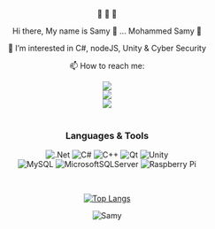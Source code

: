 <div align="center">
       👋 👋 👋
      <p align="center"> Hi there, My name is Samy 🔫 ... Mohammed Samy 🔫</p>
      
<div>   
      
👀 I’m interested in C#, nodeJS, Unity & Cyber Security
          
📫 How to reach me:
<div/> 

<a href="mailto:samymohammed92@gmail.com">
       <img src="https://img.shields.io/badge/Gmail-D14836?style=for-the-badge&logo=gmail&logoColor=white" />
</a>
<br>
<a href="https://www.linkedin.com/in/mohamed-samy92/">
       <img src="https://img.shields.io/badge/linkedin-%230077B5.svg?&style=for-the-badge&logo=linkedin&logoColor=white" />
</a>
<br>    
<a href="https://www.hackerrank.com/samymohammed92">
       <img src="https://img.shields.io/badge/-Hackerrank-2EC866?style=for-the-badge&logo=HackerRank&logoColor=white" />
</a>

</div>
<br>      

### Languages & Tools

![.Net](https://img.shields.io/badge/.NET-5C2D91?style=for-the-badge&logo=.net&logoColor=white)
![C#](https://img.shields.io/badge/c%23-%23239120.svg?style=for-the-badge&logo=c-sharp&logoColor=white)
![C++](https://img.shields.io/badge/c++-%2300599C.svg?style=for-the-badge&logo=c%2B%2B&logoColor=white)
![Qt](https://img.shields.io/badge/Qt-%23217346.svg?style=for-the-badge&logo=Qt&logoColor=white)    ![Unity](https://img.shields.io/badge/unity-%23000000.svg?style=for-the-badge&logo=unity&logoColor=white)  
![MySQL](https://img.shields.io/badge/mysql-%2300f.svg?style=for-the-badge&logo=mysql&logoColor=white)
![MicrosoftSQLServer](https://img.shields.io/badge/Microsoft%20SQL%20Sever-CC2927?style=for-the-badge&logo=microsoft%20sql%20server&logoColor=white)
![Raspberry Pi](https://img.shields.io/badge/-RaspberryPi-C51A4A?style=for-the-badge&logo=Raspberry-Pi)


</br>

[![Top Langs](https://github-readme-stats.vercel.app/api/top-langs/?username=Morisamy)](https://github.com/Morisamy/Morisamy/blob/main/README.md)

![Samy](https://img.shields.io/badge/Samy-First%2C%20solve%20the%20problem.%20Then%2C%20write%20the%20code.-blue)      
